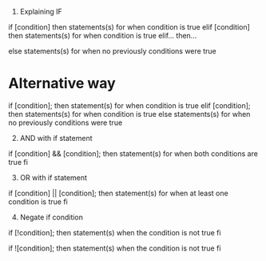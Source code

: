 1. Explaining IF

if [condition]
then
  statements(s) for when condition is true
elif [condition]
then
  statements(s) for when condition is true
elif...
then...

else
  statements(s) for when no previously conditions were true

# Alternative way
if [condition]; then
  statement(s) for when condition is true
elif [condition]; then
  statements(s) for when condition is true
else
  statements(s) for when no previously conditions were true

2. AND with if statement

if [condition] && [condition]; then
  statement(s) for when both conditions are true
fi

3. OR with if statement

if [condition] || [condition]; then
  statement(s) for when at least one condition is true
fi

4. Negate if condition

if [!condition]; then
  statement(s) when the condition is not true
fi

if ![condition]; then
  statement(s) when the condition is not true
fi
